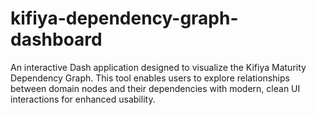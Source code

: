 # kifiya-dependency-graph-dashboard
An interactive Dash application designed to visualize the Kifiya Maturity Dependency Graph. This tool enables users to explore relationships between domain nodes and their dependencies with modern, clean UI interactions for enhanced usability.
